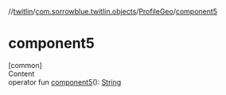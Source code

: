 //[twitlin](../../index.md)/[com.sorrowblue.twitlin.objects](../index.md)/[ProfileGeo](index.md)/[component5](component5.md)



# component5  
[common]  
Content  
operator fun [component5](component5.md)(): [String](https://kotlinlang.org/api/latest/jvm/stdlib/kotlin/-string/index.html)  



